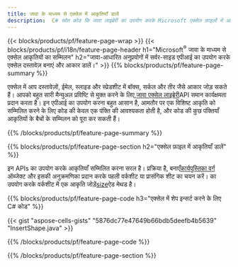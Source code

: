 ```yaml
---
title: जावा के माध्यम से एक्सेल में आकृतियाँ डालें
description:  C# स्रोत कोड कि जावा लाइब्रेरी का उपयोग करके Microsoft एक्सेल फ़ाइलों में आकृति कैसे सम्मिलित करें।
---
```

{{< blocks/products/pf/feature-page-wrap >}}
{{< blocks/products/pf/i18n/feature-page-header h1="Microsoft<sup>&reg;</sup> जावा के माध्यम से एक्सेल आकृतियों का सम्मिलन" h2="जावा-आधारित अनुप्रयोगों में सर्वर-साइड एपीआई का उपयोग करके एक्सेल दस्तावेज़ बनाएं और आकार डालें।" >}}
{{% blocks/products/pf/feature-page-summary %}}

 एक्सेल में आप दस्तावेज़ों, ईमेल, स्लाइड और स्प्रेडशीट में बॉक्स, सर्कल और तीर जैसे आकार जोड़ सकते हैं। आपको बहुत सारी मैन्युअल प्रविष्टि से मुक्त करने के लिए,[जावा एक्सेल लाइब्रेरी](https://releases.aspose.com/cells/java/)API समान कार्यक्षमता प्रदान करता है। इन एपीआई का उपयोग करना बहुत आसान है, आमतौर पर एक विशिष्ट आकृति को सम्मिलित करने के लिए कोड की केवल एक पंक्ति की आवश्यकता होती है, और कोड की कुछ पंक्तियाँ आकृतियों के बैचों के सम्मिलन को पूरा कर सकती हैं।

{{% /blocks/products/pf/feature-page-summary %}}

{{% blocks/products/pf/feature-page-section h2="एक्सेल फ़ाइल में आकृतियाँ डालें" %}}

 इन APIs का उपयोग करके आकृतियाँ सम्मिलित करना सरल है। प्रक्रिया है, बनाएँ[कार्यपुस्तिका वर्ग](https://reference.aspose.com/cells/java/com.aspose.cells/workbook/) ऑब्जेक्ट और इसकी अनुक्रमणिका प्रदान करके पहली वर्कशीट या प्रासंगिक शीट का चयन करें। का उपयोग करके वर्कशीट में एक आकृति जोड़ें[size](https://reference.aspose.com/cells/java/com.aspose.cells/shapecollection/)ऐड मेथड है।

{{% blocks/products/pf/feature-page-code h3="एक्सेल में शेप इन्सर्ट करने के लिए C# कोड" %}}

{{< gist "aspose-cells-gists" "5876dc77e47649b66bdb5deefb4b5639" "InsertShape.java" >}}

{{% /blocks/products/pf/feature-page-code %}}

{{% /blocks/products/pf/feature-page-section %}}
